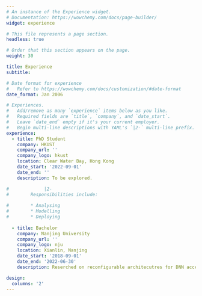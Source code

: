 ```yaml
---
# An instance of the Experience widget.
# Documentation: https://wowchemy.com/docs/page-builder/
widget: experience

# This file represents a page section.
headless: true

# Order that this section appears on the page.
weight: 30

title: Experience
subtitle:

# Date format for experience
#   Refer to https://wowchemy.com/docs/customization/#date-format
date_format: Jan 2006

# Experiences.
#   Add/remove as many `experience` items below as you like.
#   Required fields are `title`, `company`, and `date_start`.
#   Leave `date_end` empty if it's your current employer.
#   Begin multi-line descriptions with YAML's `|2-` multi-line prefix.
experience:
  - title: PhD Student
    company: HKUST
    company_url: ''
    company_logo: hkust
    location: Clear Water Bay, Hong Kong
    date_start: '2022-09-01'
    date_end: ''
    description: To be explored.

#             |2-
#        Responsibilities include:
        
#        * Analysing
#        * Modelling
#        * Deploying
        
  - title: Bachelor
    company: Nanjing University
    company_url: ''
    company_logo: nju
    location: Xianlin, Nanjing
    date_start: '2018-09-01'
    date_end: '2022-06-30'
    description: Reserched on reconfigurable architecutres for DNN acceleration.

design:
  columns: '2'
---
```

